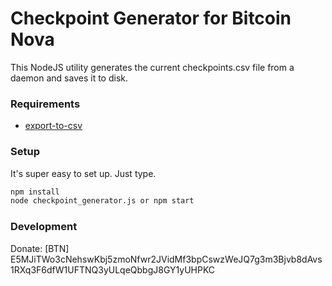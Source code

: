 # Checkpoint Generator for Bitcoin Nova
This NodeJS utility generates the current checkpoints.csv file from a daemon and saves it to disk.

### Requirements

- [export-to-csv](https://github.com/alexcaza/export-to-csv)

### Setup

It's super easy to set up. Just type.
```bash
npm install
node checkpoint_generator.js or npm start
```

### Development

Donate: [BTN] E5MJiTWo3cNehswKbj5zmoNfwr2JVidMf3bpCswzWeJQ7g3m3Bjvb8dAvs1RXq3F6dfW1UFTNQ3yULqeQbbgJ8GY1yUHPKC

